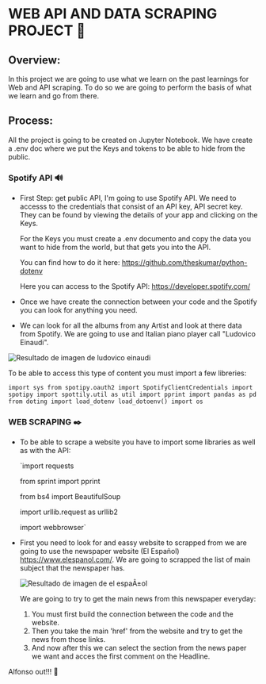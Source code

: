 # WEB API AND DATA SCRAPING PROJECT :thinking:

## Overview:

In this project we are going to use what we learn on the past learnings for Web and API scraping.
To do so we are going to perform the basis of what we learn and go from there.

## Process:

All the project is going to be created on Jupyter Notebook. We have create a .env doc where we put the Keys and tokens to be able to hide from the public.

### Spotify API :loud_sound:

- First Step: get public API, I'm going to use Spotify API. We need to accesss to the credentials that consist of an API key, API secret key. They can be found by viewing the details of your app and clicking on the Keys.

  For the Keys you must create a .env documento and copy the data you want to hide from the world, but that gets you into the API.  

  You can find how to do it here: https://github.com/theskumar/python-dotenv

  Here you can access to the Spotify API: https://developer.spotify.com/

- Once we have create the connection between your code and the Spotify you can look for anything you need.

- We can look for all the albums from any Artist and look at there data from Spotify. We are going to use and Italian piano player call "Ludovico Einaudi". 

![Resultado de imagen de ludovico einaudi](http://www.ludovicoeinaudi.com/new/wp-content/uploads/2018/05/05.jpg)



To be able to access this type of content you must import a few libreries:

`import sys
from spotipy.oauth2 import SpotifyClientCredentials
import spotipy
import spottily.util as util
import pprint
import pandas as pd
from doting import load_dotenv
load_dotoenv()
import os`

### WEB SCRAPING :black_nib:

- To be able to scrape a website you have to import some libraries as well as with the API:

  `import requests

  from sprint import pprint

  from bs4 import BeautifulSoup

  import urllib.request as urllib2

  import webbrowser`

- First you need to look for and eassy website to scrapped from we are going to use the newspaper website (El Español) https://www.elespanol.com/. We are going to scrapped the list of main subject that the newspaper has.
  
  ![Resultado de imagen de el espaÃ±ol](http://www.brandemia.org/sites/default/files/sites/default/files/cabecera-el_espanol_nuevo_logo.jpg)
  
  We are going to try to get the main news from this newspaper everyday:
  
  1. You must first build the connection between the code and the website.
  2. Then you take the main 'href' from the website and try to get the news from those links.
  3. And now after this we can select the section from the news paper we want and acces the first comment on the Headline.
  



Alfonso out!!! :microphone: